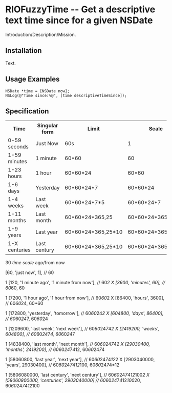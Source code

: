 # RIOFuzzyTime -- Get a descriptive text time since for a given NSDate

Introduction/Description/Mission.

## Installation

Text.


## Usage Examples

```obj-c
NSDate *time = [NSDate now];
NSLog(@"Time since:%@", [time descriptiveTimeSince]);
```


## Specification

<table>
    <tr>
        <th>Time</th>
        <th>Singular form</th>
        <th>Limit</th>
        <th>Scale</th>
    </tr>
    <tr>
        <td>0-59 seconds</td>
        <td>Just Now</td>
        <td>60s</td>
        <td>1</td>
    </tr>
    <tr>
        <td>1-59 minutes</td>
        <td>1 minute</td>
        <td>60*60</td>
        <td>60</td>
    </tr>
    <tr>
        <td>1-23 hours</td>
        <td>1 hour</td>
        <td>60*60*24</td>
        <td>60*60</td>
    </tr>
    <tr>
        <td>1-6 days</td>
        <td>Yesterday</td>
        <td>60*60*24*7</td>
        <td>60*60*24</td>
    </tr>
    <tr>
        <td>1-4 weeks</td>
        <td>Last week</td>
        <td>60*60*24*7*5</td>
        <td>60*60*24*7</td>
    </tr>
    <tr>
        <td>1-11 months</td>
        <td>Last month</td>
        <td>60*60*24*365,25</td>
        <td>60*60*24*365,25/12</td>
    </tr>
    <tr>
        <td>1-9 years</td>
        <td>Last year</td>
        <td>60*60*24*365,25*10</td>
        <td>60*60*24*365,25</td>
    </tr>
    <tr>
        <td>1-X centuries</td>
        <td>Last century</td>
        <td>60*60*24*365,25*10</td>
        <td>60*60*24*365,25</td>
    </tr>
</table>


30 _time scale_ ago/from now

[60, 'just now', 1], // 60

1 [120, '1 minute ago', '1 minute from now'], // 60*2
X [3600, 'minutes', 60], // 60*60, 60

1 [7200, '1 hour ago', '1 hour from now'], // 60*60*2
X [86400, 'hours', 3600], // 60*60*24, 60*60

1 [172800, 'yesterday', 'tomorrow'], // 60*60*24*2
X [604800, 'days', 86400], // 60*60*24*7, 60*60*24

1 [1209600, 'last week', 'next week'], // 60*60*24*7*4*2
X [2419200, 'weeks', 604800], // 60*60*24*7*4, 60*60*24*7

1 [4838400, 'last month', 'next month'], // 60*60*24*7*4*2
X [29030400, 'months', 2419200], // 60*60*24*7*4*12, 60*60*24*7*4

1 [58060800, 'last year', 'next year'], // 60*60*24*7*4*12*2
X [2903040000, 'years', 29030400], // 60*60*24*7*4*12*100, 60*60*24*7*4*12

1 [5806080000, 'last century', 'next century'], // 60*60*24*7*4*12*100*2
X [58060800000, 'centuries', 2903040000] // 60*60*24*7*4*12*100*20, 60*60*24*7*4*12*100


